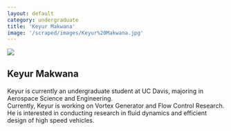 ```yaml
---
layout: default
category: undergraduate
title: 'Keyur Makwana'
image: '/scraped/images/Keyur%20Makwana.jpg'
---
```


<img src="{{ page.image }}">

<h2 class="team-title">Keyur Makwana</h2>
<h4 class="team-position"></h4>
<p>Keyur is currently an undergraduate student at UC Davis, majoring in Aerospace Science and Engineering.<br/>
Currently, Keyur is working on Vortex Generator and Flow Control Research. He is interested in conducting research in fluid dynamics and efficient design of high speed vehicles.</p>
<ul class="team-member-other-info"></ul>
